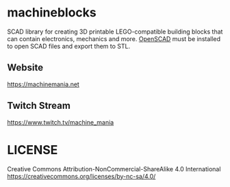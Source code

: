 # machineblocks
SCAD library for creating 3D printable LEGO-compatible building blocks that can contain electronics, mechanics and more. [OpenSCAD](https://openscad.org/) must be installed to open SCAD files and export them to STL.

## Website
https://machinemania.net

## Twitch Stream
https://www.twitch.tv/machine_mania

# LICENSE
Creative Commons Attribution-NonCommercial-ShareAlike 4.0 International 
https://creativecommons.org/licenses/by-nc-sa/4.0/
